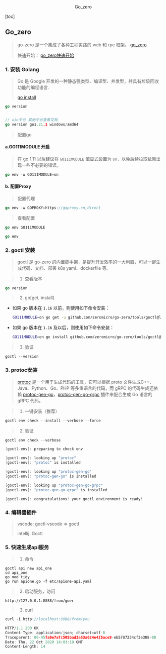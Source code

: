 <center>Go_zero</center>







[toc]







## Go_zero

>  go-zero 是一个集成了各种工程实践的 web 和 rpc 框架。 [go_zero](https://go-zero.dev/)
>
> 快速开始： [go_zero快速开始](https://go-zero.dev/docs/tasks)









### 1. 安装 Golang

> Go 是 Google 开发的一种静态强类型、编译型、并发型，并具有垃圾回收功能的编程语言.
>
> [go install](https://go-zero.dev/docs/tasks)

```go
go version


// win平台 其他平台查看文档
go version go1.21.1 windows/amd64
```



> 配置go

#### a.GO111MODULE 开启

> 在 go 1.11 以后建议将 `GO111MODULE` 值显式设置为 `on`，以免后续拉取依赖出现一些不必要的错误。

```go
go env -w GO111MODULE=on
```



#### b. 配置Proxy

> 配置代理

```go
go env -w GOPROXY=https://goproxy.cn,direct
```



> 查看配置

```go
go env GO111MODULE

go env
```









### 2. goctl 安装

> goctl 是 go-zero 的内置脚手架，是提升开发效率的一大利器，可以一键生成代码、文档、部署 k8s yaml、dockerfile 等。



> 1. 查看版本

```go
go version
```

> 2.  go[get, install]

- 如果 go 版本在 `1.16` 以前，则使用如下命令安装：

  ```bash
  GO111MODULE=on go get -u github.com/zeromicro/go-zero/tools/goctl@latest
  ```

- 如果 go 版本在 `1.16` 及以后，则使用如下命令安装：

  ```bash
  GO111MODULE=on go install github.com/zeromicro/go-zero/tools/goctl@latest
  ```



> 3. 验证

```go
goctl --version
```







### 3. protoc安装

> [protoc](https://protobuf.dev/) 是一个用于生成代码的工具，它可以根据 proto 文件生成C++、Java、Python、Go、PHP 等多重语言的代码，而 gRPC 的代码生成还依赖 [protoc-gen-go](https://github.com/golang/protobuf/tree/master/protoc-gen-go)，[protoc-gen-go-grpc](https://pkg.go.dev/google.golang.org/grpc/cmd/protoc-gen-go-grpc) 插件来配合生成 Go 语言的 gRPC 代码。



> 1. 一键安装（推荐）

```go
goctl env check --install --verbose --force
```

> 2. 验证

```go
goctl env check --verbose

[goctl-env]: preparing to check env

[goctl-env]: looking up "protoc"
[goctl-env]: "protoc" is installed

[goctl-env]: looking up "protoc-gen-go"
[goctl-env]: "protoc-gen-go" is installed

[goctl-env]: looking up "protoc-gen-go-grpc"
[goctl-env]: "protoc-gen-go-grpc" is installed

[goctl-env]: congratulations! your goctl environment is ready!
```





### 4. 编辑器插件

> vscode: goctl-vscode  => goctl 
>
> intellij: Goctl









### 5. 快速生成api服务

> 1. 命令

```shell
goctl api new api_one
cd api_one
go mod tidy
go run apione.go -f etc/apione-api.yaml
```

> 2. 启动服务，访问

```shell
http://127.0.0.1:8888/from/goer
```

> 3. curl

```go
curl -i http://localhost:8888/from/you

HTTP/1.1 200 OK
Content-Type: application/json; charset=utf-8
Traceparent: 00-45fa9e7a7c505bad3a53a024e425ace9-eb5787234cf3e308-00
Date: Thu, 22 Oct 2020 14:03:18 GMT
Content-Length: 14
```



